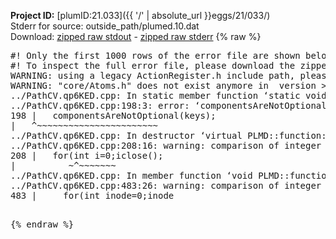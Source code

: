 **Project ID:** [plumID:21.033]({{ '/' | absolute_url }}eggs/21/033/)  
Stderr for source:  outside_path/plumed.10.dat   
Download: [zipped raw stdout](plumed.10.dat.plumed.stdout.txt.zip) - [zipped raw stderr](plumed.10.dat.plumed.stderr.txt.zip) 
{% raw %}
<pre>
#! Only the first 1000 rows of the error file are shown below
#! To inspect the full error file, please download the zipped raw stderr file above
WARNING: using a legacy ActionRegister.h include path, please use <<#include "core/ActionRegister.h">>
WARNING: "core/Atoms.h" does not exist anymore in  version >=2.10, you should change your code.
../PathCV.qp6KED.cpp: In static member function ‘static void PLMD::function::PathCV::registerKeywords(PLMD::Keywords&)’:
../PathCV.qp6KED.cpp:198:3: error: ‘componentsAreNotOptional’ was not declared in this scope
198 |   componentsAreNotOptional(keys);
|   ^~~~~~~~~~~~~~~~~~~~~~~~
../PathCV.qp6KED.cpp: In destructor ‘virtual PLMD::function::PathCV::~PathCV()’:
../PathCV.qp6KED.cpp:208:16: warning: comparison of integer expressions of different signedness: ‘int’ and ‘unsigned int’ [-Wsign-compare]
208 |   for(int i=0;i<mw_n_;++i){
|               ~^~~~~~
../PathCV.qp6KED.cpp: In constructor ‘PLMD::function::PathCV::PathCV(const PLMD::ActionOptions&)’:
../PathCV.qp6KED.cpp:236:16: warning: comparison of integer expressions of different signedness: ‘int’ and ‘unsigned int’ [-Wsign-compare]
236 |   for(int i=0;i<mw_n_;++i){
|               ~^~~~~~
../PathCV.qp6KED.cpp:259:11: warning: comparison of integer expressions of different signedness: ‘int’ and ‘unsigned int’ [-Wsign-compare]
259 |       if(i==mw_id_) ifiles[i]->close();
|          ~^~~~~~~~
../PathCV.qp6KED.cpp: In member function ‘void PLMD::function::PathCV::generatePath()’:
../PathCV.qp6KED.cpp:483:26: warning: comparison of integer expressions of different signedness: ‘int’ and ‘unsigned int’ [-Wsign-compare]
483 |     for(int inode=0;inode<nnodes;inode++){
|                     ~~~~~^~~~~~~
../PathCV.qp6KED.cpp: In member function ‘void PLMD::function::PathCV::readMultipleWalkers()’:
../PathCV.qp6KED.cpp:941:16: warning: comparison of integer expressions of different signedness: ‘int’ and ‘unsigned int’ [-Wsign-compare]
941 |   for(int i=0;i<mw_n_;++i){
|               ~^~~~~~
../PathCV.qp6KED.cpp:942:9: warning: comparison of integer expressions of different signedness: ‘int’ and ‘unsigned int’ [-Wsign-compare]
942 |     if(i==mw_id_) continue;
|        ~^~~~~~~~
../PathCV.qp6KED.cpp:957:5: error: invalid use of incomplete type ‘class PLMD::Communicator’
957 |     comm.Barrier();
|     ^~~~
In file included from /home/runner/opt/include/plumed/function/../core/../tools/OFile.h:25,
from /home/runner/opt/include/plumed/function/../core/../tools/Log.h:25,
from /home/runner/opt/include/plumed/function/../core/Action.h:30,
from /home/runner/opt/include/plumed/function/../core/ActionWithValue.h:25,
from /home/runner/opt/include/plumed/function/Function.h:25,
from ../PathCV.qp6KED.cpp:22:
/home/runner/opt/include/plumed/function/../core/../tools/FileBase.h:29:7: note: forward declaration of ‘class PLMD::Communicator’
29 | class Communicator;
|       ^~~~~~~~~~~~
../PathCV.qp6KED.cpp:958:5: error: invalid use of incomplete type ‘class PLMD::Communicator’
958 |     multi_sim_comm.Barrier();
|     ^~~~~~~~~~~~~~
/home/runner/opt/include/plumed/function/../core/../tools/FileBase.h:29:7: note: forward declaration of ‘class PLMD::Communicator’
29 | class Communicator;
|       ^~~~~~~~~~~~
terminate called after throwing an instance of 'PLMD::Plumed::ExceptionError'
what():
(core/PlumedMain.cpp:1499) void PLMD::PlumedMain::load(const std::string&)
An error happened while executing command env PLUMED_ROOT='/home/runner/opt/lib/plumed' PLUMED_VERSION='2.10b' PLUMED_HTMLDIR='/home/runner/opt/share/doc/plumed' PLUMED_INCLUDEDIR='/home/runner/opt/include' PLUMED_PROGRAM_NAME='plumed' PLUMED_IS_INSTALLED='yes' "/home/runner/opt/lib/plumed"/scripts/mklib.sh -n -o ./../PathCV.2.10b.so ../PathCV.cpp

[fv-az1947-39:10568] *** Process received signal ***
[fv-az1947-39:10568] Signal: Aborted (6)
[fv-az1947-39:10568] Signal code:  (-6)
[fv-az1947-39:10568] [ 0] /lib/x86_64-linux-gnu/libc.so.6(+0x45330)[0x7f9fc8a45330]
[fv-az1947-39:10568] [ 1] /lib/x86_64-linux-gnu/libc.so.6(pthread_kill+0x11c)[0x7f9fc8a9eb2c]
[fv-az1947-39:10568] [ 2] /lib/x86_64-linux-gnu/libc.so.6(gsignal+0x1e)[0x7f9fc8a4527e]
[fv-az1947-39:10568] [ 3] /lib/x86_64-linux-gnu/libc.so.6(abort+0xdf)[0x7f9fc8a288ff]
[fv-az1947-39:10568] [ 4] /lib/x86_64-linux-gnu/libstdc++.so.6(+0xa5ff5)[0x7f9fc8ea5ff5]
[fv-az1947-39:10568] [ 5] /lib/x86_64-linux-gnu/libstdc++.so.6(+0xbb0da)[0x7f9fc8ebb0da]
[fv-az1947-39:10568] [ 6] /lib/x86_64-linux-gnu/libstdc++.so.6(_ZSt10unexpectedv+0x0)[0x7f9fc8ea5a55]
[fv-az1947-39:10568] [ 7] /lib/x86_64-linux-gnu/libstdc++.so.6(+0xa5a6f)[0x7f9fc8ea5a6f]
[fv-az1947-39:10568] [ 8] plumed(+0x146dd)[0x5600f95cb6dd]
[fv-az1947-39:10568] [ 9] /lib/x86_64-linux-gnu/libc.so.6(+0x2a1ca)[0x7f9fc8a2a1ca]
[fv-az1947-39:10568] [10] /lib/x86_64-linux-gnu/libc.so.6(__libc_start_main+0x8b)[0x7f9fc8a2a28b]
[fv-az1947-39:10568] [11] plumed(+0x15365)[0x5600f95cc365]
[fv-az1947-39:10568] *** End of error message ***
</pre>
{% endraw %}
